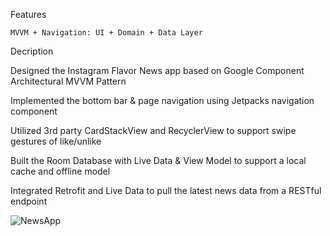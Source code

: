 
Features

    MVVM + Navigation: UI + Domain + Data Layer
    
Decription

  Designed the Instagram Flavor News app based on Google Component Architectural MVVM Pattern
  
  Implemented the bottom bar & page navigation using Jetpacks navigation component
  
  Utilized 3rd party CardStackView and RecyclerView to support swipe gestures of like/unlike
  
  Built the Room Database with Live Data & View Model to support a local cache and offline model
  
  Integrated Retrofit and Live Data to pull the latest news data from a RESTful endpoint
  
  
  
![NewsApp](https://user-images.githubusercontent.com/102633491/218648883-8b08f018-0fd5-413e-b6bc-29e75031cc65.gif)


